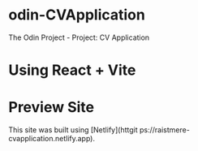 # odin-CVApplication
The Odin Project - Project: CV Application

# Using React + Vite

# Preview Site
This site was built using [Netlify](httgit ps://raistmere-cvapplication.netlify.app).
